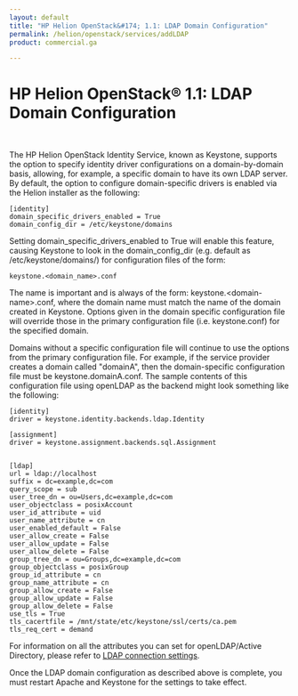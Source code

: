 ```yaml
---
layout: default
title: "HP Helion OpenStack&#174; 1.1: LDAP Domain Configuration"
permalink: /helion/openstack/services/addLDAP
product: commercial.ga

---
```

<!--UNDER REVISION-->


<script>

function PageRefresh {
onLoad="window.refresh"
}

PageRefresh();

</script>



<!-- <p style="font-size: small;"> <a href="/helion/openstack/">&#9664; PREV | <a href="/helion/openstack/">&#9650; UP</a> | <a href="/helion/openstack/faq/">NEXT &#9654; </a></p> -->

# HP Helion OpenStack&#174; 1.1: LDAP Domain Configuration
<br />



The HP Helion OpenStack Identity Service, known as Keystone, supports the option to specify identity driver configurations on a domain-by-domain basis, allowing, for example, a specific domain to have its own LDAP server. By default, the option to configure domain-specific drivers is enabled via the Helion installer as the following:

	[identity]
	domain_specific_drivers_enabled = True
	domain_config_dir = /etc/keystone/domains

Setting domain&#95;specific&#95;drivers&#95;enabled to True will enable this feature, causing Keystone to look in the domain&#95;config&#95;dir (e.g. default as /etc/keystone/domains/) for configuration files of the form:

	keystone.<domain_name>.conf
The name is important and is always of the form: keystone.&#60;domain-name&#62;.conf, where the domain name must match the name of the domain created in Keystone. Options given in the domain specific configuration file will override those in the primary configuration file (i.e. keystone.conf) for the specified domain. 

Domains without a specific configuration file will continue to use the options from the primary configuration file.
For example, if the service provider creates a domain called "domainA", then the domain-specific configuration file must be keystone.domainA.conf.  The sample contents of this configuration file using openLDAP as the backend might look something like the following:

	[identity]
	driver = keystone.identity.backends.ldap.Identity
 
	[assignment]
	driver = keystone.assignment.backends.sql.Assignment
 

	[ldap]
	url = ldap://localhost
	suffix = dc=example,dc=com
	query_scope = sub
	user_tree_dn = ou=Users,dc=example,dc=com
	user_objectclass = posixAccount
	user_id_attribute = uid
	user_name_attribute = cn
	user_enabled_default = False
	user_allow_create = False
	user_allow_update = False
	user_allow_delete = False
	group_tree_dn = ou=Groups,dc=example,dc=com
	group_objectclass = posixGroup
	group_id_attribute = cn
	group_name_attribute = cn
	group_allow_create = False
	group_allow_update = False
	group_allow_delete = False
	use_tls = True
	tls_cacertfile = /mnt/state/etc/keystone/ssl/certs/ca.pem
	tls_req_cert = demand

For information on all the attributes you can set for openLDAP/Active Directory, please refer to [LDAP connection settings](/helion/openstack/services/identity/integrate-ldap/).
 
Once the LDAP domain configuration as described above is complete, you must restart Apache and Keystone for the settings to take effect.
